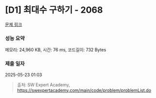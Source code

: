 # [D1] 최대수 구하기 - 2068 

[문제 링크](https://swexpertacademy.com/main/code/problem/problemDetail.do?contestProbId=AV5QQhbqA4QDFAUq) 

### 성능 요약

메모리: 24,960 KB, 시간: 76 ms, 코드길이: 732 Bytes

### 제출 일자

2025-05-23 01:03



> 출처: SW Expert Academy, https://swexpertacademy.com/main/code/problem/problemList.do